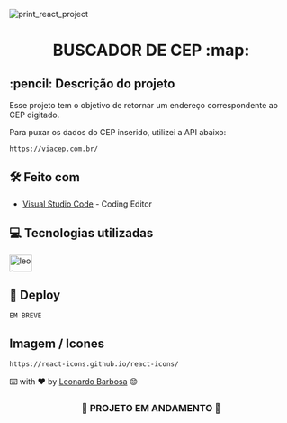 ![print_react_project](https://user-images.githubusercontent.com/87662269/195903183-a636f725-8e4d-4388-8379-bcc767d317e6.PNG)

<h1 align="center">
 BUSCADOR DE CEP :map:
</h1>

<h2>
  :pencil: Descrição do projeto
</h2>

<p>
Esse projeto tem o objetivo de retornar um endereço correspondente ao CEP digitado.

Para puxar os dados do CEP inserido, utilizei a API abaixo: 
```
https://viacep.com.br/
```
</p>

## 🛠️ Feito com
* [Visual Studio Code](https://code.visualstudio.com) - Coding Editor

## 💻 Tecnologias utilizadas
<div display="flex">
  <img align="center" alt="leo-HTML" height="30" width="40" src="https://raw.githubusercontent.com/devicons/devicon/master/icons/reactjs/reactjs-original.svg">
</div>

## :link: Deploy

```
EM BREVE
```

## Imagem / Icones

```
https://react-icons.github.io/react-icons/
```

⌨️ with ❤️ by [Leonardo Barbosa](https://github.com/leonardojpereira) 😊

<h3 align="center">
  
  :construction: PROJETO EM ANDAMENTO :construction:
  
</h3>


